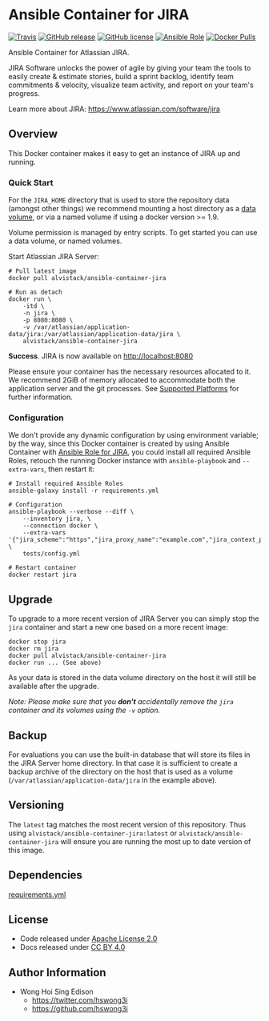 Ansible Container for JIRA
==========================

[![Travis](https://img.shields.io/travis/alvistack/ansible-container-jira.svg)](https://travis-ci.org/alvistack/ansible-container-jira)
[![GitHub release](https://img.shields.io/github/release/alvistack/ansible-container-jira.svg)](https://github.com/alvistack/ansible-container-jira/releases)
[![GitHub license](https://img.shields.io/github/license/alvistack/ansible-container-jira.svg)](https://github.com/alvistack/ansible-container-jira/blob/master/LICENSE)
[![Ansible Role](https://img.shields.io/badge/galaxy-alvistack.container--jira-blue.svg)](https://galaxy.ansible.com/alvistack/container-jira)
[![Docker Pulls](https://img.shields.io/docker/pulls/alvistack/ansible-container-jira.svg)](https://hub.docker.com/r/alvistack/ansible-container-jira/)

Ansible Container for Atlassian JIRA.

JIRA Software unlocks the power of agile by giving your team the tools to easily create & estimate stories, build a sprint backlog, identify team commitments & velocity, visualize team activity, and report on your team's progress.

Learn more about JIRA: <https://www.atlassian.com/software/jira>

Overview
--------

This Docker container makes it easy to get an instance of JIRA up and running.

### Quick Start

For the `JIRA_HOME` directory that is used to store the repository data (amongst other things) we recommend mounting a host directory as a [data volume](https://docs.docker.com/engine/tutorials/dockervolumes/#/data-volumes), or via a named volume if using a docker version &gt;= 1.9.

Volume permission is managed by entry scripts. To get started you can use a data volume, or named volumes.

Start Atlassian JIRA Server:

    # Pull latest image
    docker pull alvistack/ansible-container-jira

    # Run as detach
    docker run \
        -itd \
        -n jira \
        -p 8080:8080 \
        -v /var/atlassian/application-data/jira:/var/atlassian/application-data/jira \
        alvistack/ansible-container-jira

**Success**. JIRA is now available on <http://localhost:8080>

Please ensure your container has the necessary resources allocated to it. We recommend 2GiB of memory allocated to accommodate both the application server and the git processes. See [Supported Platforms](https://confluence.atlassian.com/display/JIRA/Supported+Platforms) for further information.

### Configuration

We don't provide any dynamic configuration by using environment variable; by the way, since this Docker container is created by using Ansible Container with [Ansible Role for JIRA](https://github.com/alvistack/ansible-role-jira), you could install all required Ansible Roles, retouch the running Docker instance with `ansible-playbook` and `--extra-vars`, then restart it:

    # Install required Ansible Roles
    ansible-galaxy install -r requirements.yml 

    # Configuration
    ansible-playbook --verbose --diff \
        --inventory jira, \
        --connection docker \
        --extra-vars '{"jira_scheme":"https","jira_proxy_name":"example.com","jira_context_path":"jira"}' \
        tests/config.yml

    # Restart container
    docker restart jira

Upgrade
-------

To upgrade to a more recent version of JIRA Server you can simply stop the `jira` container and start a new one based on a more recent image:

    docker stop jira
    docker rm jira
    docker pull alvistack/ansible-container-jira
    docker run ... (See above)

As your data is stored in the data volume directory on the host it will still be available after the upgrade.

*Note: Please make sure that you **don't** accidentally remove the `jira` container and its volumes using the `-v` option.*

Backup
------

For evaluations you can use the built-in database that will store its files in the JIRA Server home directory. In that case it is sufficient to create a backup archive of the directory on the host that is used as a volume (`/var/atlassian/application-data/jira` in the example above).

Versioning
----------

The `latest` tag matches the most recent version of this repository. Thus using `alvistack/ansible-container-jira:latest` or `alvistack/ansible-container-jira` will ensure you are running the most up to date version of this image.

Dependencies
------------

[requirements.yml](requirements.yml)

License
-------

-   Code released under [Apache License 2.0](LICENSE)
-   Docs released under [CC BY 4.0](http://creativecommons.org/licenses/by/4.0/)

Author Information
------------------

-   Wong Hoi Sing Edison
    -   <https://twitter.com/hswong3i>
    -   <https://github.com/hswong3i>


